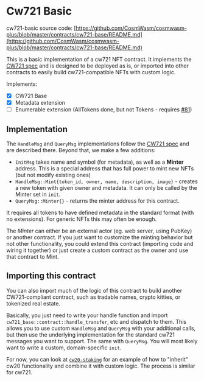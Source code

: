 # Cw721 Basic

cw721-basic source code: [https://github.com/CosmWasm/cosmwasm-plus/blob/master/contracts/cw721-base/README.md](https://github.com/CosmWasm/cosmwasm-plus/blob/master/contracts/cw721-base/README.md)

This is a basic implementation of a cw721 NFT contract. It implements
the [CW721 spec](01-spec.md) and is designed to
be deployed as is, or imported into other contracts to easily build
cw721-compatible NFTs with custom logic.

Implements:

- [x] CW721 Base
- [x] Metadata extension
- [ ] Enumerable extension (AllTokens done, but not Tokens - requires [#81](https://github.com/CosmWasm/cosmwasm-plus/issues/81))

## Implementation

The `HandleMsg` and `QueryMsg` implementations follow the [CW721 spec](01-spec.md) and are described there.
Beyond that, we make a few additions:

* `InitMsg` takes name and symbol (for metadata), as well as a **Minter** address. This is a special address that has full
  power to mint new NFTs (but not modify existing ones)
* `HandleMsg::Mint{token_id, owner, name, description, image}` - creates a new token with given owner and metadata. It can only be called by
  the Minter set in `init`.
* `QueryMsg::Minter{}` - returns the minter address for this contract.

It requires all tokens to have defined metadata in the standard format (with no extensions). For generic NFTs this may
often be enough.

The *Minter* can either be an external actor (eg. web server, using PubKey) or another contract. If you just want to customize
the minting behavior but not other functionality, you could extend this contract (importing code and wiring it together)
or just create a custom contract as the owner and use that contract to Mint.

## Importing this contract

You can also import much of the logic of this contract to build another
CW721-compliant contract, such as tradable names, crypto kitties,
or tokenized real estate.

Basically, you just need to write your handle function and import
`cw721_base::contract::handle_transfer`, etc and dispatch to them.
This allows you to use custom `HandleMsg` and `QueryMsg` with your additional
calls, but then use the underlying implementation for the standard cw721
messages you want to support. The same with `QueryMsg`. You will most
likely want to write a custom, domain-specific `init`.

For now, you can look at [`cw20-staking`](../cw20/06-cw20-staking-spec.md)
for an example of how to "inherit" cw20 functionality and combine it with custom logic.
The process is similar for cw721.

